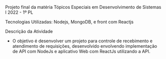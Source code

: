 Projeto final da matéria Tópicos Especiais em Desenvolvimento de Sistemas I 2022 - 1º PL

Tecnologias Utilizadas: Nodejs, MongoDB, e front com Reactjs

Descrição da Atividade

- O objetivo é desenvolver um projeto para controle de recebimento e atendimento de requisições, desenvolvido envolvendo implementação de API com NodeJs e aplicativo Web com ReactJs utilizando a API. 


 
